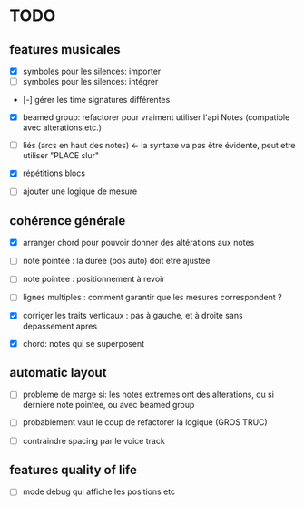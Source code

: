 # TODO

## features musicales

- [x] symboles pour les silences: importer
- [ ] symboles pour les silences: intégrer
- [-] gérer les time signatures différentes
- [x] beamed group: refactorer pour vraiment utiliser l'api Notes (compatible avec alterations etc.)
- [ ] liés (arcs en haut des notes) <- la syntaxe va pas être évidente, peut etre utiliser "PLACE slur"
- [x] répétitions blocs
- [ ] ajouter une logique de mesure


## cohérence générale

- [x] arranger chord pour pouvoir donner des altérations aux notes
- [ ] note pointee : la duree (pos auto) doit etre ajustee
- [ ] note pointee : positionnement à revoir
- [ ] lignes multiples : comment garantir que les mesures correspondent ?
- [x] corriger les traits verticaux : pas à gauche, et à droite sans depassement apres
- [x] chord: notes qui se superposent


## automatic layout

- [ ] probleme de marge si: les notes extremes ont des alterations, ou si derniere note pointee, ou avec beamed group
- [ ] probablement vaut le coup de refactorer la logique (GROS TRUC)
- [ ] contraindre spacing par le voice track


## features quality of life

- [ ] mode debug qui affiche les positions etc